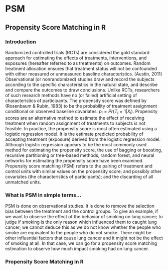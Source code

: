 # PSM
## Propensity Score Matching in R
### Introduction

Randomized controlled trials (RCTs) are considered the gold standard approach for estimating the effects of treatments, interventions, and exposures (hereafter referred to as treatments) on outcomes. Random treatment allocation ensures that treatment status will not be confounded with either measured or unmeasured baseline characteristics. (Austin, 2011)
Observational (or nonrandomized) studies draw and record the subjects according to the specific characteristics in the natural state, and describe and compare the outcomes to draw conclusions. Unlike RCTs, researchers of such research methods have no (or failed) artificial setting of characteristics of participants.
The propensity score was defined by (Rosenbaum & Rubin, 1983) to be the probability of treatment assignment conditional on observed baseline covariates: $p_i=Pr(T_i=1|X_i)$. Propensity scores are an alternative method to estimate the effect of receiving treatment when random assignment of treatments to subjects is not feasible. In practice, the propensity score is most often estimated using a logistic regression model. It is the estimate predicted probability of accepting treatment (exposure) derived from the logistic regression model.  Although logistic regression appears to be the most commonly used method for estimating the propensity score, the use of bagging or boosting, recursive partitioning or tree-based methods, random forest, and neural networks for estimating the propensity score have been examined. 
Propensity score matching (PSM) refers to the pairing of treatment and control units with similar values on the propensity score; and possibly other covariates (the characteristics of participants); and the discarding of all unmatched units.

### What is PSM in simple terms...

PSM is done on observational studies. It is done to remove the selection bias between the treatment and the control groups.
To give an example, if we want to observe the effect of the behavior of smoking on lung cancer; to judge if smoking is the only reason which influenced them to caught lung cancer; we cannot deduce this as we do not know whether the people who smoke are equivalent to the people who do not smoke. There might be other influential factors that cause lung cancer and it might not be the effect of smoking at all. In that case, we can go for a propensity score matching estimation to observe how much impact smoking had on lung cancer.

### Propensity Score Matching in R


